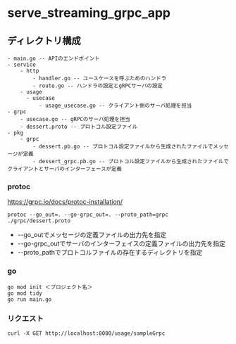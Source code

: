 # serve_streaming_grpc_app

## ディレクトリ構成

```
- main.go -- APIのエンドポイント
- service
    - http
        - handler.go -- ユースケースを呼ぶためのハンドラ
        - route.go -- ハンドラの設定とgRPCサーバの設定
    - usage
      - usecase
          - usage_usecase.go -- クライアント側のサーバ処理を担当
- grpc
    - usecase.go -- gRPCのサーバ処理を担当
    - dessert.proto -- プロトコル設定ファイル
- pkg
    - grpc
        - dessert.pb.go -- プロトコル設定ファイルから生成されたファイルでメッセージが定義
        - dessert_grpc.pb.go -- プロトコル設定ファイルから生成されたファイルでクライアントとサーバのインターフェースが定義
```

### protoc

https://grpc.io/docs/protoc-installation/

```
protoc --go_out=. --go-grpc_out=. --proto_path=grpc ./grpc/dessert.proto
```

- --go_outでメッセージの定義ファイルの出力先を指定
- --go-grpc_outでサーバのインターフェイスの定義ファイルの出力先を指定
- --proto_pathでプロトコルファイルの存在するディレクトリを指定

### go

```
go mod init ＜プロジェクト名＞
go mod tidy
go run main.go
```

### リクエスト

```
curl -X GET http://localhost:8080/usage/sampleGrpc
```
